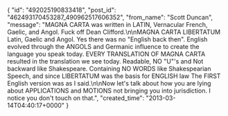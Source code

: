  {
   "id": "492025190833418",
   "post_id": "462493170453287_490962517606352",
   "from_name": "Scott Duncan",
   "message": "MAGNA CARTA was written in LATIN, Vernacular French, Gaelic, and Angol. Fuck off Dean Clifford.\n\nMAGNA CARTA LIBERTATUM Latin, Gaelic and Angol. Yes there was no \"English back then\". English evolved through the ANGOLS and Germanic influence to create the language you speak today. EVERY TRANSLATION OF MAGNA CARTA resulted in the translation we see today. Readable, NO \"U\"'s and Not backward like Shakespeare. Containing NO WORDS like Shakespearian Speech, and since LIBERTATUM was the basis for ENGLISH law The FIRST English version was as I said.\n\nNow let's talk about how you are lying about APPLICATIONS and MOTIONS not bringing you into jurisdiction. I notice you don't touch on that.",
   "created_time": "2013-03-14T04:40:17+0000"
 }
